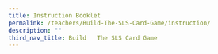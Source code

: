 ```yaml
---
title: Instruction Booklet
permalink: /teachers/Build-The-SLS-Card-Game/instruction/
description: ""
third_nav_title: Build   The SLS Card Game
---
```

